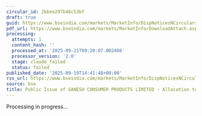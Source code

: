 ```yaml
---
circular_id: 2bbee297b46c53bf
draft: true
guid: https://www.bseindia.com/markets/MarketInfo/DispNoticesNCirculars.aspx?Noticeid={6712E0B0-3563-4F6D-BF24-0ABF0BD1A6F3}&noticeno=20250919-42&dt=09/19/2025&icount=42&totcount=44&flag=0
pdf_url: https://www.bseindia.com/markets/MarketInfo/DownloadAttach.aspx?id=20250919-42&attachedId=4018e313-b734-436e-836c-179586c59573
processing:
  attempts: 1
  content_hash: ''
  processed_at: '2025-09-21T09:20:07.002486'
  processor_version: '2.0'
  stage: claude_failed
  status: failed
published_date: '2025-09-19T14:41:48+00:00'
rss_url: https://www.bseindia.com/markets/MarketInfo/DispNoticesNCirculars.aspx?Noticeid={6712E0B0-3563-4F6D-BF24-0ABF0BD1A6F3}&noticeno=20250919-42&dt=09/19/2025&icount=42&totcount=44&flag=0
source: bse
title: Public Issue of GANESH CONSUMER PRODUCTS LIMITED - Allocation to Anchor Investors
---
```


Processing in progress...